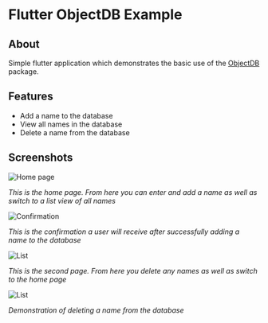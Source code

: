 # Flutter ObjectDB Example

## About

Simple flutter application which demonstrates the basic use of the [ObjectDB](https://pub.dev/packages/objectdb) package.

## Features
- Add a name to the database
- View all names in the database
- Delete a name from the database

## Screenshots
![Home page](https://static.reecerose.com/images/projects/flutter-objectdb-example/empty.png)

*This is the home page. From here you can enter and add a name as well as switch to a list view of all names*

![Confirmation](https://static.reecerose.com/images/projects/flutter-objectdb-example/added.png)

*This is the confirmation a user will receive after successfully adding a name to the database*

![List](https://static.reecerose.com/images/projects/flutter-objectdb-example/list.png)

*This is the second page. From here you delete any names as well as switch to the home page*

![List](https://static.reecerose.com/images/projects/flutter-objectdb-example/delete.png)

*Demonstration of deleting a name from the database*